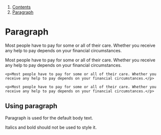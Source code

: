 1.  [Contents](/docs/core/design/overview)
2.  [Paragraph](#)

# Paragraph

<p>Most people have to pay for some or all of their care. Whether you receive any help to pay depends on your financial circumstances.</p>

<p>Most people have to pay for some or all of their care. Whether you receive any help to pay depends on your financial circumstances.</p>

    <p>Most people have to pay for some or all of their care. Whether you receive any help to pay depends on your financial circumstances.</p>

    <p>Most people have to pay for some or all of their care. Whether you receive any help to pay depends on your financial circumstances.</p>

## Using paragraph

Paragraph is used for the default body text.

Italics and bold should not be used to style it.
